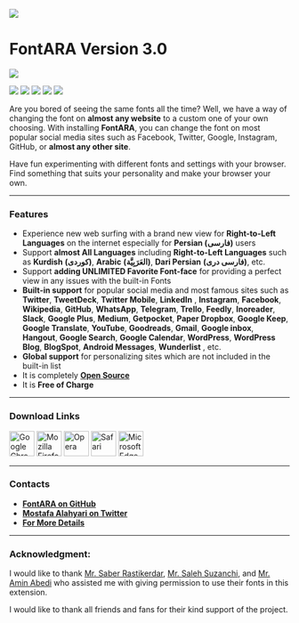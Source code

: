 ![](https://mimalef70.github.io/fontara/images/demo/logo.svg)

# FontARA Version 3.0 


![](https://mimalef70.github.io/fontara/images/demo/screens/TwitterBanner.jpg)

![](https://mimalef70.github.io/fontara/images/demo/screens/Banner1.jpg)
![](https://mimalef70.github.io/fontara/images/demo/screens/Banner2.jpg)
![](https://mimalef70.github.io/fontara/images/demo/screens/Banner3.jpg)
![](https://mimalef70.github.io/fontara/images/demo/screens/Banner4.jpg)
![](https://mimalef70.github.io/fontara/images/demo/screens/Banner5.jpg)

Are you bored of seeing the same fonts all the time? Well, we have a way of changing the font on **almost any website** to a custom one of your own choosing. With installing **FontARA**, you can change the font on most popular social media sites such as Facebook, Twitter, Google, Instagram, GitHub, or **almost any other site**.

Have fun experimenting with different fonts and settings with your browser. Find something that suits your personality and make your browser your own.

------

### Features

- Experience new web surfing with a brand new view for **Right-to-Left Languages** on the internet especially for **Persian (فارسی)** users
- Support **almost All Languages** including **Right-to-Left Languages** such as **Kurdish** **(کوردی)**, **Arabic** **(العَرَبِيَّة‎)**, **Dari Persian** **(فارسی دری)**, etc.
- Support **adding UNLIMITED Favorite Font-face** for providing a perfect view in any issues with the built-in Fonts
- **Built-in support** for popular social media and most famous sites such as **Twitter**, **TweetDeck**, **Twitter Mobile**, **LinkedIn** , **Instagram**, **Facebook**, **Wikipedia**, **GitHub**, **WhatsApp**, **Telegram**, **Trello**, **Feedly**, **Inoreader**, **Slack**, **Google Plus**, **Medium**, **Getpocket**, **Paper Dropbox**, **Google Keep**, **Google Translate**, **YouTube**, **Goodreads**, **Gmail**, **Google inbox**, **Hangout**, **Google Search**, **Google Calendar**, **WordPress**, **WordPress Blog**, **BlogSpot**, **Android Messages**, **Wunderlist** , etc.
- **Global support** for personalizing sites which are not included in the built-in list
- It is completely [**Open Source**](https://github.com/mimalef70/fontara)
- It is **Free of Charge**

---------------
### Download Links

<a href="https://chrome.google.com/webstore/detail/dcjdhicepiklefpimapdkbaeoocniemc/"><img src="https://mimalef70.github.io/fontara/images/demo/browsers/chrome.svg" alt="Google Chrome" width="45" /></a>
<a href="https://addons.mozilla.org/en-US/firefox/addon/fontara-font-changer/"><img src="https://mimalef70.github.io/fontara/images/demo/browsers/firefox.svg" alt="Mozilla Firefox" width="45" /></a>
<a href="https://addons.opera.com/en/extensions/details/fontara-font-changer/"><img src="https://mimalef70.github.io/fontara/images/demo/browsers/opera.svg" alt="Opera" width="45" /></a>
<a href="#"><img src="https://mimalef70.github.io/fontara/images/demo/browsers/safari.svg" alt="Safari" width="45" /></a>
<a href="https://chrome.google.com/webstore/detail/dcjdhicepiklefpimapdkbaeoocniemc/"><img src="https://mimalef70.github.io/fontara/images/demo/browsers/microsoft-edge.svg" alt="Microsoft Edge" width="45" /></a>


---------------
### Contacts
- [**FontARA on GitHub**](https://github.com/mimalef70/fontara)
- [**Mostafa Alahyari on Twitter**](https://twitter.com/mimalef70)
- [**For More Details**](https://mimalef70.github.io/fontara/)

------

### Acknowledgment:

I would like to thank [Mr. Saber Rastikerdar](https://rastikerdar.github.io/), [Mr. Saleh Suzanchi](https://github.com/zoghal), and [Mr. Amin Abedi](https://www.opentypeshop.com/) who assisted me with giving permission to use their fonts in this extension.

I would like to thank all friends and fans for their kind support of the project.
